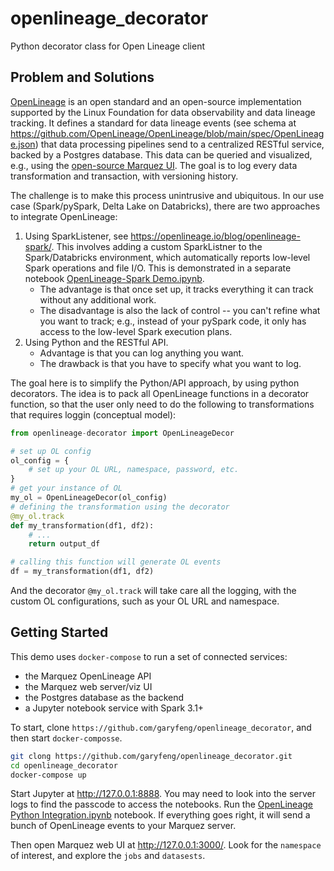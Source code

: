 # openlineage_decorator
Python decorator class for Open Lineage client

## Problem and Solutions

[OpenLineage](https://github.com/OpenLineage/OpenLineage) is an open standard and an open-source implementation supported by the Linux Foundation for data observability and data lineage tracking. It defines a standard for data lineage events (see schema at https://github.com/OpenLineage/OpenLineage/blob/main/spec/OpenLineage.json) that data processing pipelines send to a centralized RESTful service, backed by a Postgres database. This data can be queried and visualized, e.g., using the [open-source Marquez UI](https://github.com/MarquezProject/marquez). The goal is to log every data transformation and transaction, with versioning history. 

The challenge is to make this process unintrusive and ubiquitous. In our use case (Spark/pySpark, Delta Lake on Databricks), there are two approaches to integrate OpenLineage:

1. Using SparkListener, see https://openlineage.io/blog/openlineage-spark/. This involves adding a custom SparkListner to the Spark/Databricks environment, which automatically reports low-level Spark operations and file I/O. This is demonstrated in a separate notebook [OpenLineage-Spark Demo.ipynb](/notebooks/OpenLineage-Spark%20Demo.ipynb).
    - The advantage is that once set up, it tracks everything it can track without any additional work.
    - The disadvantage is also the lack of control -- you can't refine what you want to track; e.g., instead of your pySpark code, it only has access to the low-level Spark execution plans. 
2. Using Python and the RESTful API. 
    - Advantage is that you can log anything you want.
    - The drawback is that you have to specify what you want to log.
    
The goal here is to simplify the Python/API approach, by using python decorators. The idea is to pack all OpenLineage functions in a decorator function, so that the user only need to do the following to transformations that requires loggin (conceptual model):

```python
from openlineage-decorator import OpenLineageDecor

# set up OL config
ol_config = {
    # set up your OL URL, namespace, password, etc.
}
# get your instance of OL
my_ol = OpenLineageDecor(ol_config)
# defining the transformation using the decorator
@my_ol.track
def my_transformation(df1, df2):
    # ...
    return output_df

# calling this function will generate OL events
df = my_transformation(df1, df2)
```

And the decorator `@my_ol.track` will take care all the logging, with the custom OL configurations, such as your OL URL and namespace.

## Getting Started

This demo uses `docker-compose` to run a set of connected services:
- the Marquez OpenLineage API
- the Marquez web server/viz UI
- the Postgres database as the backend
- a Jupyter notebook service with Spark 3.1+

To start, clone `https://github.com/garyfeng/openlineage_decorator`, and then start `docker-composse`.

```sh
git clong https://github.com/garyfeng/openlineage_decorator.git
cd openlineage_decorator
docker-compose up
```

Start Jupyter at http://127.0.0.1:8888. You may need to look into the server logs to find the passcode to access the notebooks. Run the [OpenLineage Python Integration.ipynb](/notebooks/OpenLineage%20Python%20Integration.ipynb) notebook. If everything goes right, it will send a bunch of OpenLineage events to your Marquez server. 

Then open Marquez web UI at http://127.0.0.1:3000/. Look for the `namespace` of interest, and explore the `jobs` and `datasests`. 

